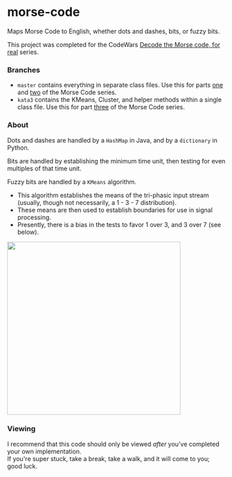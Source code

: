 # morse-code 
Maps Morse Code to English, whether dots and dashes, bits, or fuzzy bits.

This project was completed for the CodeWars [Decode the Morse code, for real](https://www.codewars.com/kata/decode-the-morse-code-for-real/) series.


### Branches
- `master` contains everything in separate class files.  Use this for parts [one](https://www.codewars.com/kata/decode-the-morse-code) and [two](https://www.codewars.com/kata/decode-the-morse-code-advanced) of the Morse Code series.
- `kata3` contains the KMeans, Cluster, and helper methods within a single class file.  Use this for part [three](https://www.codewars.com/kata/decode-the-morse-code-for-real/) of the Morse Code series.

### About
Dots and dashes are handled by a `HashMap` in Java, and by a `dictionary` in Python.

Bits are handled by establishing the minimum time unit, then testing for even multiples of that time unit.

Fuzzy bits are handled by a `KMeans` algorithm.  

- This algorithm establishes the means of the tri-phasic input stream (usually, though not necessarily, a 1 - 3 - 7 distribution).  
- These means are then used to establish boundaries for use in signal processing.  
- Presently, there is a bias in the tests to favor 1 over 3, and 3 over 7 (see below).
<img src="http://i.imgur.com/p38bE4i.png" height="400"/>

### Viewing
I recommend that this code should only be viewed _after_ you've completed your own implementation.  
If you're super stuck, take a break, take a walk, and it will come to you; good luck.
